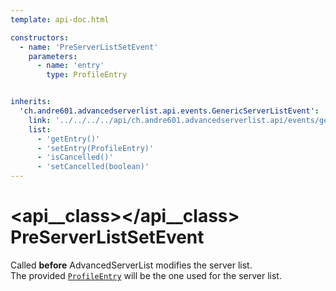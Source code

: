 ```yaml
---
template: api-doc.html

constructors:
  - name: 'PreServerListSetEvent'
    parameters:
      - name: 'entry'
        type: ProfileEntry


inherits:
  'ch.andre601.advancedserverlist.api.events.GenericServerListEvent':
    link: '../../../../api/ch.andre601.advancedserverlist.api/events/genericserverlistevent/'
    list:
      - 'getEntry()'
      - 'setEntry(ProfileEntry)'
      - 'isCancelled()'
      - 'setCancelled(boolean)'
---
```


# <api__class></api__class> PreServerListSetEvent

Called **before** AdvancedServerList modifies the server list.  
The provided [`ProfileEntry`](../../../api/ch.andre601.advancedserverlist.api/events/genericserverlistevent.md#getentry()) will be the one used for the server list.